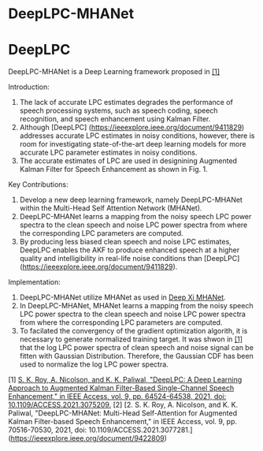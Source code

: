 # DeepLPC-MHANet

# DeepLPC

DeepLPC-MHANet is a Deep Learning framework proposed in [[1]]([https://ieeexplore.ieee.org/document/9411829](https://ieeexplore.ieee.org/document/9422809))

Introduction:
1. The lack of accurate LPC estimates degrades the performance of speech processing systems, such as speech coding, speech recognition, and speech enhancement using Kalman Filter. 
2. Although [DeepLPC] (https://ieeexplore.ieee.org/document/9411829) addresses accurate LPC estimates in noisy conditions, however, there is room for investigating state-of-the-art deep learning models for more accurate LPC parameter estimates in noisy conditions. 
3. The accurate estimates of LPC are used in designining Augmented Kalman Filter for Speech Enhancement as shown in Fig. 1.

Key Contributions: 

1. Develop a new deep learning framework, namely DeepLPC-MHANet within the Multi-Head Self Attention Network (MHANet). 
2. DeepLPC-MHANet learns a mapping from the noisy speech LPC power spectra to the clean speech and noise LPC power spectra from where the corresponding LPC parameters are computed. 
3. By producing less biased clean speech and noise LPC estimates, DeepLPC enables the AKF to produce enhanced speech at a higher quality and intelligibility in real-life noise conditions than [DeepLPC] (https://ieeexplore.ieee.org/document/9411829).

Implementation: 
1. DeepLPC-MHANet utilize MHANet as used in [Deep Xi MHANet](https://github.com/anicolson/DeepXi).
2. In DeepLPC-MHANet, MHANet learns a mapping from the noisy speech LPC power spectra to the clean speech and noise LPC power spectra from where the corresponding LPC parameters are computed.
3. To facilated the convergency of the gradient optimization algorith, it is necessary to generate normalized training target. It was shwon in [[1]](https://ieeexplore.ieee.org/document/9411829) that the log LPC power spectra of clean speech and noise signal can be fitten with Gaussian Distribution. Therefore, the Gaussian CDF has been used to normalize the log LPC power spectra. 


[1] [S. K. Roy, A. Nicolson, and K. K. Paliwal, "DeepLPC: A Deep Learning Approach to Augmented Kalman Filter-Based Single-Channel Speech Enhancement," in IEEE Access, vol. 9, pp. 64524-64538, 2021, doi: 10.1109/ACCESS.2021.3075209.](https://ieeexplore.ieee.org/document/9411829)
[2] [2.	S. K. Roy, A. Nicolson, and K. K. Paliwal, "DeepLPC-MHANet: Multi-Head Self-Attention for Augmented Kalman Filter-based Speech Enhancement," in IEEE Access, vol. 9, pp. 70516-70530, 2021, doi: 10.1109/ACCESS.2021.3077281.] (https://ieeexplore.ieee.org/document/9422809)

